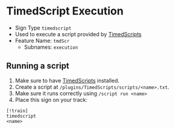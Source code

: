 # **TimedScript Execution**
- Sign Type `timedscript`
- Used to execute a script provided by [TimedScripts](https://www.spigotmc.org/resources/timed-scripts.28121)
- Feature Name: `tmdScr`
    - Subnames: `execution`

## Running a script
1. Make sure to have [TimedScripts](https://www.spigotmc.org/resources/timed-scripts.28121) installed.
2. Create a script at `/plugins/TimedScripts/scripts/<name>.txt`.
3. Make sure it runs correctly using `/script run <name>`
4. Place this sign on your track:
```
[!train]
timedscript
<name>
```